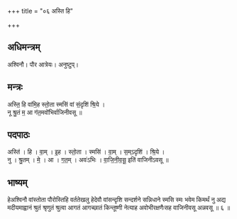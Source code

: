 +++
title = "०६ अस्ति हि"

+++
## अधिमन्त्रम्
अश्विनौ। पौर आत्रेयः। अनुष्टुप्।

## मन्त्रः
अस्ति॒ हि वा॑मि॒ह स्तो॒ता स्मसि॑ वां सं॒दृशि॑ श्रि॒ये ।  
नू श्रु॒तं म॒ आ ग॑त॒मवो॑भिर्वाजिनीवसू ॥

## पदपाठः
अस्ति॑ । हि । वा॒म् । इ॒ह । स्तो॒ता । स्मसि॑ । वा॒म् । स॒म्ऽदृशि॑ । श्रि॒ये ।  
नु । श्रु॒तम् । मे॒ । आ । ग॒त॒म् । अवः॑ऽभिः । वा॒जि॒नी॒व॒सू॒ इति॑ वाजिनीऽवसू ॥

## भाष्यम्
हेअश्विनौ वांस्तोता पौरोस्तिहि वर्ततेखलु हेदेवौ वांसन्दृशि सन्दर्शने सन्निधाने स्मसि स्मः भवेम किमर्थं नु अद्य मदीयमाह्वानं श्रुतं श्रृणुतं श्रुत्वा आगतं आगच्छातं किन्तूष्णी नेत्याह अवोभीरक्षणैःसह वाजिनीवसू अन्नवसू ॥ ६ ॥